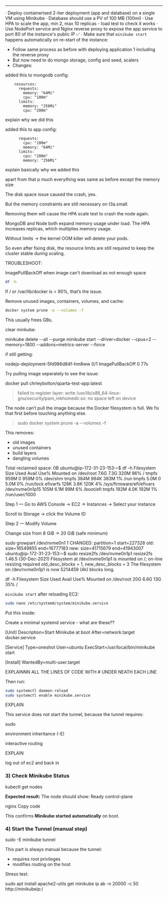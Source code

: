 ---

· Deploy containerised 2-tier deployment (app and database) on a single VM using Minikube
· Database should use a PV of 100 MB (100mi)
· Use HPA to scale the app, min 2, max 10 replicas - load test to check it works 
· Use NodePort service and Nginx reverse proxy to expose the app service to port 80 of the instance's public IP ✅
· Make sure that `minikube start` happens automatically on re-start of the instance:

- Follow same process as before with deploying application 1 including the reverse proxy 
- But now need to do mongo storage, config and seed, scalers
- Changes:

added this to mongodb config:

        resources:
          requests:
            memory: "64Mi"
            cpu: "100m"
          limits:
            memory: "256Mi"
            cpu: "200m"

explain why we did this

added this to app config:

          requests:
            cpu: "100m"
            memory: "64Mi"
          limits:
            cpu: "200m"
            memory: "256Mi"

explain basically why we added this

apart from that p much everything was same as before except the memory size

The disk space issue caused the crash, yes.

But the memory constraints are still necessary on t3a.small.

Removing them will cause the HPA scale test to crash the node again.

MongoDB and Node both expand memory usage under load.
The HPA increases replicas, which multiplies memory usage.

Without limits → the kernel OOM killer will delete your pods.

So even after fixing disk, the resource limits are still required to keep the cluster stable during scaling.


TROUBLESHOOT:


ImagePullBackOff when image can't download as not enough space

```bash
df -h
```

If / or /var/lib/docker is > 90%, that’s the issue.

Remove unused images, containers, volumes, and cache:

```bash
docker system prune -a --volumes -f
```

This usually frees GBs.

clear minkube:

minikube delete --all --purge
minikube start --driver=docker --cpus=2 --memory=1800 --addons=metrics-server --force

if still getting:

nodejs-deployment-5fd986d84f-hm8ww   0/1     ImagePullBackOff   0             77s

Try pulling image seperately to see the issue:

docker pull chrleybolton/sparta-test-app:latest
> failed to register layer: write /usr/lib/x86_64-linux-gnu/security/pam_mkhomedir.so: no space left on device

The node can’t pull the image because the Docker filesystem is full. We fix that first before touching anything else.

> sudo docker system prune -a --volumes -f


This removes:

- old images
- unused containers
- build layers
- dangling volumes


Total reclaimed space: 0B
ubuntu@ip-172-31-23-153:~$ df -h
Filesystem       Size  Used Avail Use% Mounted on
/dev/root        7.6G  7.3G  320M  96% /
tmpfs            959M     0  959M   0% /dev/shm
tmpfs            384M  984K  383M   1% /run
tmpfs            5.0M     0  5.0M   0% /run/lock
efivarfs         128K  3.8K  120K   4% /sys/firmware/efi/efivars
/dev/nvme0n1p15  105M  6.1M   99M   6% /boot/efi
tmpfs            192M  4.0K  192M   1% /run/user/1000

Step 1 — Go to AWS Console → EC2 → Instances → Select your instance

Scroll to Storage → click the Volume ID

Step 2 — Modify Volume

Change size from 8 GiB → 20 GiB (safe minimum)

sudo growpart /dev/nvme0n1 1
CHANGED: partition=1 start=227328 old: size=16549855 end=16777183 new: size=41715679 end=41943007
ubuntu@ip-172-31-23-153:~$ sudo resize2fs /dev/nvme0n1p1
resize2fs 1.46.5 (30-Dec-2021)
Filesystem at /dev/nvme0n1p1 is mounted on /; on-line resizing required
old_desc_blocks = 1, new_desc_blocks = 3
The filesystem on /dev/nvme0n1p1 is now 5214459 (4k) blocks long.

df -h
Filesystem       Size  Used Avail Use% Mounted on
/dev/root         20G  6.6G   13G  35% /


`minikube start` after reloading EC2:

```bash
sudo nano /etc/systemd/system/minikube.service
```

Put this inside:

Create a minimal systemd service - what are these??

[Unit]
Description=Start Minikube at boot
After=network.target docker.service

[Service]
Type=oneshot
User=ubuntu
ExecStart=/usr/local/bin/minikube start

[Install]
WantedBy=multi-user.target

EXPLAINNN ALL THE LINES OF CODE WITH # UNDER NEATH EACH LINE

Then run:

```bash
sudo systemctl daemon-reload
sudo systemctl enable minikube.service

```

EXPLAIN

This service does not start the tunnel, because the tunnel requires:

sudo

environment inheritance (-E)

interactive routing

EXPLAIN

log out of ec2 and back in

### 3) Check Minikube Status
kubectl get nodes

**Expected result:**
The node should show:
Ready control-plane

nginx
Copy code

This confirms **Minikube started automatically** on boot.

### 4) Start the Tunnel (manual step)
sudo -E minikube tunnel

This part is always manual because the tunnel:
- requires root privileges
- modifies routing on the host

Stress test:

sudo apt install apache2-utils
get minikube ip
ab -n 20000 -c 50 http://minikubeip:<nodePort>/

